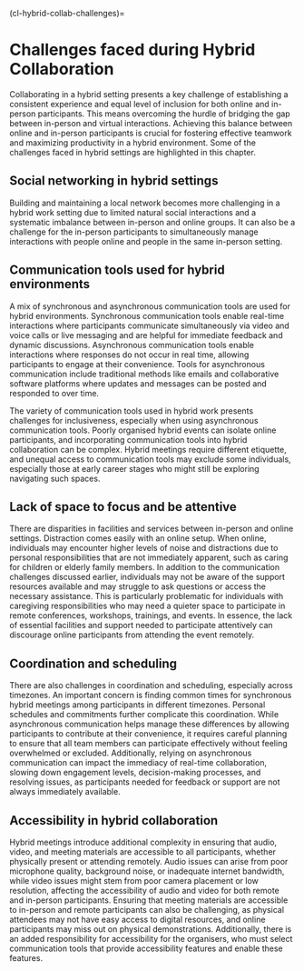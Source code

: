 (cl-hybrid-collab-challenges)=
# Challenges faced during Hybrid Collaboration

Collaborating in a hybrid setting presents a key challenge of establishing a consistent experience and equal level of inclusion for both online and in-person participants. 
This means overcoming the hurdle of bridging the gap between in-person and virtual interactions. 
Achieving this balance between online and in-person participants is crucial for fostering effective teamwork and maximizing productivity in a hybrid environment.
Some of the challenges faced in hybrid settings are highlighted in this chapter.

## Social networking in hybrid settings

Building and maintaining a local network becomes more challenging in a hybrid work setting due to limited natural social interactions and a systematic imbalance between in-person and online groups. 
It can also be a challenge for the in-person participants to simultaneously manage interactions with people online and people in the same in-person setting.

## Communication tools used for hybrid environments

A mix of synchronous and asynchronous communication tools are used for hybrid environments.
Synchronous communication tools enable real-time interactions where participants communicate simultaneously via video and voice calls or live messaging and are helpful for immediate feedback and dynamic discussions.
Asynchronous communication tools enable interactions where responses do not occur in real time, allowing participants to engage at their convenience. 
Tools for asynchronous communication include traditional methods like emails and collaborative software platforms where updates and messages can be posted and responded to over time.

The variety of communication tools used in hybrid work presents challenges for inclusiveness, especially when using asynchronous communication tools.
Poorly organised hybrid events can isolate online participants, and incorporating communication tools into hybrid collaboration can be complex.
Hybrid meetings require different etiquette, and unequal access to communication tools may exclude some individuals, especially those at early career stages who might still be exploring navigating such spaces.

## Lack of space to focus and be attentive
There are disparities in facilities and services between in-person and online settings.
Distraction comes easily with an online setup.
When online, individuals may encounter higher levels of noise and distractions due to personal responsibilities that are not immediately apparent, such as caring for children or elderly family members. 
In addition to the communication challenges discussed earlier, individuals may not be aware of the support resources available and may struggle to ask questions or access the necessary assistance.
This is particularly problematic for individuals with caregiving responsibilities who may need a quieter space to participate in remote conferences, workshops, trainings, and events. 
In essence, the lack of essential facilities and support needed to participate attentively can discourage online participants from attending the event remotely.

## Coordination and scheduling
There are also challenges in coordination and scheduling, especially across timezones.
An important concern is finding common times for synchronous hybrid meetings among participants in different timezones.
Personal schedules and commitments further complicate this coordination.
While asynchronous communication helps manage these differences by allowing participants to contribute at their convenience, it requires careful planning to ensure that all team members can participate effectively without feeling overwhelmed or excluded.
Additionally, relying on asynchronous communication can impact the immediacy of real-time collaboration, slowing down engagement levels, decision-making processes, and resolving issues, as participants needed for feedback or support are not always immediately available.

## Accessibility in hybrid collaboration
Hybrid meetings introduce additional complexity in ensuring that audio, video, and meeting materials are accessible to all participants, whether physically present or attending remotely.
Audio issues can arise from poor microphone quality, background noise, or inadequate internet bandwidth, while video issues might stem from poor camera placement or low resolution, affecting the accessibility of audio and video for both remote and in-person participants.
Ensuring that meeting materials are accessible to in-person and remote participants can also be challenging, as physical attendees may not have easy access to digital resources, and online participants may miss out on physical demonstrations.
Additionally, there is an added responsibility for accessibility for the organisers, who must select communication tools that provide accessibility features and enable these features.
